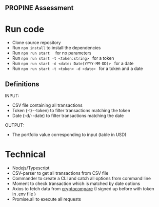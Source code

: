 ## PROPINE Assessment

# Run code

- Clone source repository
- Run `npm install` to install the dependencies
- Run `npm run start  ` for no parameters
- Run `npm run start -t <token:string> ` for a token
- Run `npm run start -d <date: Date(YYYY-MM-DD)> ` for a date
- Run `npm run start -t <token> -d <date> ` for a token and a date

## Definitions

INPUT: 
 - CSV file containing all transactions 
 - Token (-t/--token) to filter transactions matching the token
 - Date (-d/--date) to filter transactions matching the date

OUTPUT:
- The portfolio value corresponding to input (table in USD)

# Technical

- Nodejs/Typescript
- CSV-parser  to get all transactions from CSV file
- Commander to create a CLI and catch all options from command line
- Moment to check transaction which is matched by date options
- Axios to fetch data from [cryptocompare](https://min-api.cryptocompare.com/) (I signed up before with token in .env file )
- Promise.all to execute all requests
